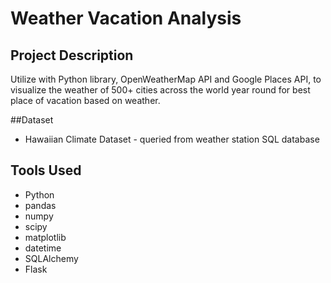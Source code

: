 # Weather Vacation Analysis

## Project Description
Utilize with Python library, OpenWeatherMap API and Google Places API, to visualize the weather of 500+ cities across the world year round for best place of vacation based on weather.

##Dataset
* Hawaiian Climate Dataset - queried from weather station SQL database

## Tools Used
* Python
* pandas
* numpy
* scipy
* matplotlib
* datetime
* SQLAlchemy
* Flask
